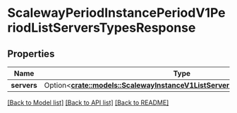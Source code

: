 # ScalewayPeriodInstancePeriodV1PeriodListServersTypesResponse

## Properties

Name | Type | Description | Notes
------------ | ------------- | ------------- | -------------
**servers** | Option<[**crate::models::ScalewayInstanceV1ListServersTypesResponseServers**](scaleway_instance_v1_ListServersTypesResponse_servers.md)> |  | [optional]

[[Back to Model list]](../README.md#documentation-for-models) [[Back to API list]](../README.md#documentation-for-api-endpoints) [[Back to README]](../README.md)


